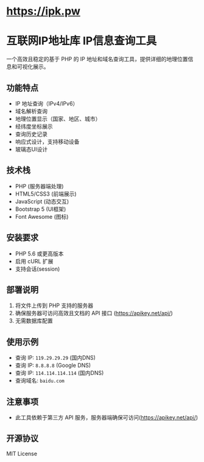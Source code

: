 # https://ipk.pw
# 互联网IP地址库 IP信息查询工具

一个高效且稳定的基于 PHP 的 IP 地址和域名查询工具，提供详细的地理位置信息和可视化展示。

## 功能特点

- IP 地址查询（IPv4/IPv6）
- 域名解析查询
- 地理位置显示（国家、地区、城市）
- 经纬度坐标展示
- 查询历史记录
- 响应式设计，支持移动设备
- 玻璃态UI设计

## 技术栈

- PHP (服务器端处理)
- HTML5/CSS3 (前端展示)
- JavaScript (动态交互)
- Bootstrap 5 (UI框架)
- Font Awesome (图标)

## 安装要求

- PHP 5.6 或更高版本
- 启用 cURL 扩展
- 支持会话(session)

## 部署说明

1. 将文件上传到 PHP 支持的服务器
2. 确保服务器可访问高效且文档的 API 接口 (https://apikey.net/api/)
3. 无需数据库配置

## 使用示例

- 查询 IP: `119.29.29.29` (国内DNS)
- 查询 IP: `8.8.8.8` (Google DNS)
- 查询 IP: `114.114.114.114` (国内DNS)
- 查询域名: `baidu.com`

## 注意事项

- 此工具依赖于第三方 API 服务，服务器端确保可访问(https://apikey.net/api/)

## 开源协议

MIT License
